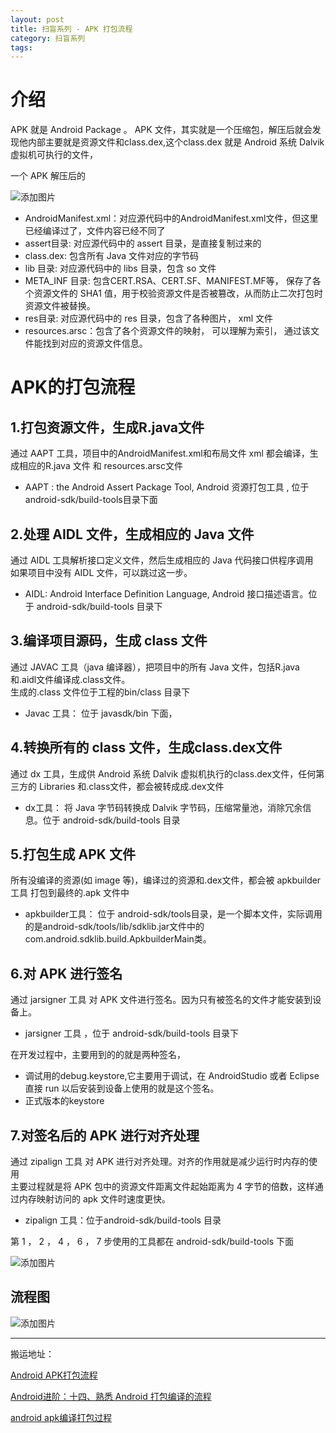 ```yaml
---
layout: post
title: 扫盲系列 - APK 打包流程
category: 扫盲系列
tags:  
---
```

<!-- * content -->
<!-- {:toc} -->

# 介绍
APK 就是 Android Package 。
APK 文件，其实就是一个压缩包，解压后就会发现他内部主要就是资源文件和class.dex,这个class.dex 就是 Android 系统 Dalvik 虚拟机可执行的文件，

一个 APK 解压后的

![添加图片](../../../../images/apk_build_dic.png)
* AndroidManifest.xml：对应源代码中的AndroidManifest.xml文件，但这里已经编译过了，文件内容已经不同了
* assert目录: 对应源代码中的 assert 目录，是直接复制过来的
* class.dex: 包含所有 Java 文件对应的字节码
* lib 目录: 对应源代码中的 libs 目录，包含 so 文件
* META_INF 目录: 包含CERT.RSA、CERT.SF、MANIFEST.MF等， 保存了各个资源文件的 SHA1 值，用于校验资源文件是否被篡改，从而防止二次打包时资源文件被替换。
* res目录: 对应源代码中的 res 目录，包含了各种图片， xml 文件
* resources.arsc：包含了各个资源文件的映射， 可以理解为索引， 通过该文件能找到对应的资源文件信息。

# APK的打包流程

## 1.打包资源文件，生成R.java文件
通过 AAPT 工具，项目中的AndroidManifest.xml和布局文件 xml 都会编译，生成相应的R.java 文件 和 resources.arsc文件
* AAPT  : the Android Assert Package Tool, Android 资源打包工具 , 位于 android-sdk/build-tools目录下面

## 2.处理 AIDL 文件，生成相应的 Java 文件
通过 AIDL 工具解析接口定义文件，然后生成相应的 Java 代码接口供程序调用   
如果项目中没有 AIDL 文件，可以跳过这一步。
* AIDL:  Android Interface Definition Language, Android 接口描述语言。位于 android-sdk/build-tools 目录下

## 3.编译项目源码，生成 class 文件
通过 JAVAC 工具（java 编译器），把项目中的所有 Java 文件，包括R.java 和.aidl文件编译成.class文件。    
生成的.class 文件位于工程的bin/class 目录下
* Javac 工具： 位于 javasdk/bin 下面，

## 4.转换所有的 class 文件，生成class.dex文件
通过 dx 工具，生成供 Android 系统 Dalvik 虚拟机执行的class.dex文件，任何第三方的 Libraries 和.class文件，都会被转成成.dex文件
* dx工具： 将 Java 字节码转换成 Dalvik 字节码，压缩常量池，消除冗余信息。位于 android-sdk/build-tools 目录

## 5.打包生成 APK 文件
所有没编译的资源(如 image 等)，编译过的资源和.dex文件，都会被 apkbuilder 工具 打包到最终的.apk 文件中
* apkbuilder工具： 位于 android-sdk/tools目录，是一个脚本文件，实际调用的是android-sdk/tools/lib/sdklib.jar文件中的com.android.sdklib.build.ApkbuilderMain类。

## 6.对 APK 进行签名
通过 jarsigner 工具 对 APK 文件进行签名。因为只有被签名的文件才能安装到设备上。
* jarsigner 工具 ，位于 android-sdk/build-tools 目录下

在开发过程中，主要用到的的就是两种签名，
* 调试用的debug.keystore,它主要用于调试，在 AndroidStudio 或者 Eclipse 直接 run 以后安装到设备上使用的就是这个签名。
* 正式版本的keystore

## 7.对签名后的 APK 进行对齐处理
通过 zipalign 工具 对 APK 进行对齐处理。对齐的作用就是减少运行时内存的使用   
主要过程就是将 APK 包中的资源文件距离文件起始距离为 4 字节的倍数，这样通过内存映射访问的 apk 文件时速度更快。
* zipalign 工具：位于android-sdk/build-tools 目录


第 1 ， 2 ， 4 ， 6 ， 7 步使用的工具都在 android-sdk/build-tools 下面

![添加图片](../../../../images/apk_build_tools.png)

## 流程图

![添加图片](../../../../images/apk_build.png)


- - - -
搬运地址：    

[Android APK打包流程](https://blog.csdn.net/wangzhongshun/article/details/96160984)

[Android进阶：十四、熟悉 Android 打包编译的流程](https://blog.csdn.net/Android_SE/article/details/89924159)

[android apk编译打包过程](https://blog.csdn.net/brycegao321/article/details/79127159)
